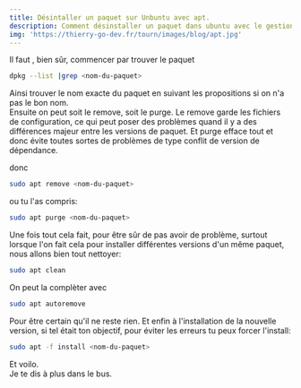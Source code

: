 ```yaml
---
title: Désintaller un paquet sur Unbuntu avec apt.
description: Comment désinstaller un paquet dans ubuntu avec le gestionnaire apt. Ce qui implique de l'avoir installé avec, bien entendu.
img: 'https://thierry-go-dev.fr/tourn/images/blog/apt.jpg'
---
```

   

Il faut , bien sûr, commencer par trouver le paquet   


```bash
dpkg --list |grep <nom-du-paquet>
```   

Ainsi trouver le nom exacte du paquet en suivant les propositions si on n'a pas le bon nom.   
Ensuite on peut soit le remove, soit le purge. Le remove garde les fichiers de configuration, ce qui peut poser des problèmes quand il y a des différences majeur entre les versions de paquet. Et purge efface tout et donc évite toutes sortes de problèmes de type conflit de version de dépendance.   
   
donc
```bash
sudo apt remove <nom-du-paquet>
```   
ou tu l'as compris:
```bash
sudo apt purge <nom-du-paquet>
```   
      
Une fois tout cela fait, pour être sûr de pas avoir de problème, surtout lorsque l'on fait cela pour installer différentes versions d'un même paquet, nous allons bien tout nettoyer:   
```bash
sudo apt clean
```   
   
On peut la complèter avec
```bash
sudo apt autoremove
```   
Pour être certain qu'il ne reste rien. Et enfin à l'installation de la nouvelle version, si tel était ton objectif, pour éviter les erreurs tu peux forcer l'install:
```bash
sudo apt -f install <nom-du-paquet>
```   
      
Et voilo.   
Je te dis à plus dans le bus.   
   



